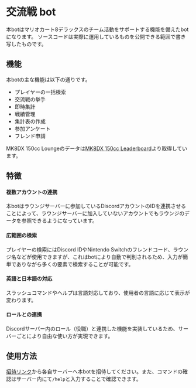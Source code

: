 # 交流戦 bot

本botはマリオカート8デラックスのチーム活動をサポートする機能を備えたbotになります。
ソースコードは実際に運用しているものを公開できる範囲で書き写したものです。

## 機能


本botの主な機能は以下の通りです。


- プレイヤーの一括検索
- 交流戦の挙手
- 即時集計
- 戦績管理
- 集計表の作成
- 参加アンケート
- フレンド申請

MK8DX 150cc Loungeのデータは[MK8DX 150cc Leaderboard](https://www.mk8dx-lounge.com/Leaderboard)より取得しています。

## 特徴


#### **複数アカウントの連携**

本botはラウンジサーバーに参加しているDiscordアカウントのIDを連携させることによって、ラウンジサーバーに加入していないアカウントでもラウンジのデータを参照できるようになっています。

#### **広範囲の検索**

プレイヤーの検索にはDiscord IDやNintendo Switchのフレンドコード、ラウンジ名などが使用できますが、これはbotにより自動で判別されるため、入力が簡単でありながら多くの要素で検索することが可能です。


#### **英語と日本語の対応**

スラッシュコマンドやヘルプは言語対応しており、使用者の言語に応じて表示が変わります。


#### **ロールとの連携**

Discordサーバー内のロール（役職）と連携した機能を実装しているため、サーバーごとにより自由な使い方が実現できます。


## 使用方法

 [招待リンク](https://discordapp.com/api/oauth2/authorize?client_id=1038322985146273853&permissions=854027660408&scope=bot%20applications.commands)から各自サーバーへ本botを招待してください。また、コマンドの確認はサーバー内にて`/help`と入力することで確認できます。
